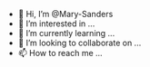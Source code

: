- 👋 Hi, I’m @Mary-Sanders
- 👀 I’m interested in ...
- 🌱 I’m currently learning ...
- 💞️ I’m looking to collaborate on ...
- 📫 How to reach me ...

<!---
Mary-Sanders/Mary-Sanders is a ✨ special ✨ repository because its `README.md` (this file) appears on your GitHub profile.
You can click the Preview link to take a look at your changes.
--->
